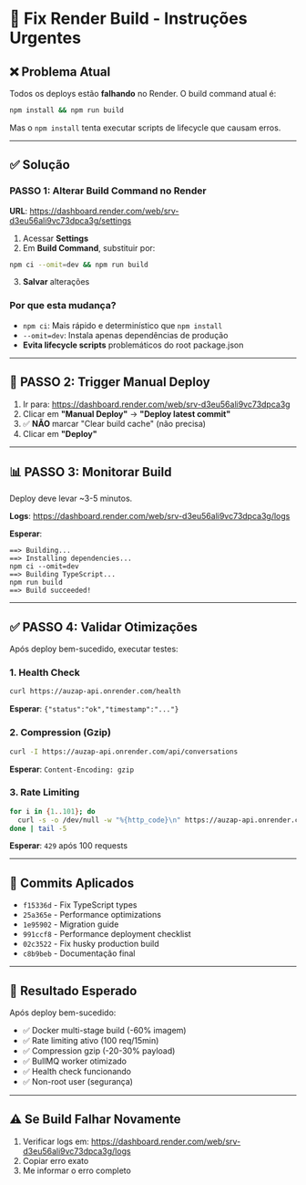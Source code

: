 # 🔧 Fix Render Build - Instruções Urgentes

## ❌ Problema Atual

Todos os deploys estão **falhando** no Render. O build command atual é:
```bash
npm install && npm run build
```

Mas o `npm install` tenta executar scripts de lifecycle que causam erros.

---

## ✅ Solução

### PASSO 1: Alterar Build Command no Render

**URL**: https://dashboard.render.com/web/srv-d3eu56ali9vc73dpca3g/settings

1. Acessar **Settings**
2. Em **Build Command**, substituir por:
```bash
npm ci --omit=dev && npm run build
```

3. **Salvar** alterações

### Por que esta mudança?

- `npm ci`: Mais rápido e determinístico que `npm install`
- `--omit=dev`: Instala apenas dependências de produção
- **Evita lifecycle scripts** problemáticos do root package.json

---

## 🔄 PASSO 2: Trigger Manual Deploy

1. Ir para: https://dashboard.render.com/web/srv-d3eu56ali9vc73dpca3g
2. Clicar em **"Manual Deploy"** → **"Deploy latest commit"**
3. ✅ **NÃO** marcar "Clear build cache" (não precisa)
4. Clicar em **"Deploy"**

---

## 📊 PASSO 3: Monitorar Build

Deploy deve levar ~3-5 minutos.

**Logs**: https://dashboard.render.com/web/srv-d3eu56ali9vc73dpca3g/logs

**Esperar**:
```
==> Building...
==> Installing dependencies...
npm ci --omit=dev
==> Building TypeScript...
npm run build
==> Build succeeded!
```

---

## ✅ PASSO 4: Validar Otimizações

Após deploy bem-sucedido, executar testes:

### 1. Health Check
```bash
curl https://auzap-api.onrender.com/health
```
**Esperar**: `{"status":"ok","timestamp":"..."}`

### 2. Compression (Gzip)
```bash
curl -I https://auzap-api.onrender.com/api/conversations
```
**Esperar**: `Content-Encoding: gzip`

### 3. Rate Limiting
```bash
for i in {1..101}; do
  curl -s -o /dev/null -w "%{http_code}\n" https://auzap-api.onrender.com/health
done | tail -5
```
**Esperar**: `429` após 100 requests

---

## 📝 Commits Aplicados

- `f15336d` - Fix TypeScript types
- `25a365e` - Performance optimizations
- `1e95902` - Migration guide
- `991ccf8` - Performance deployment checklist
- `02c3522` - Fix husky production build
- `c8b9beb` - Documentação final

---

## 🎯 Resultado Esperado

Após deploy bem-sucedido:

- ✅ Docker multi-stage build (-60% imagem)
- ✅ Rate limiting ativo (100 req/15min)
- ✅ Compression gzip (-20-30% payload)
- ✅ BullMQ worker otimizado
- ✅ Health check funcionando
- ✅ Non-root user (segurança)

---

## ⚠️ Se Build Falhar Novamente

1. Verificar logs em: https://dashboard.render.com/web/srv-d3eu56ali9vc73dpca3g/logs
2. Copiar erro exato
3. Me informar o erro completo
